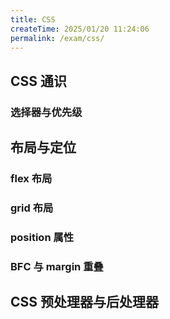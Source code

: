```yaml
---
title: CSS
createTime: 2025/01/20 11:24:06
permalink: /exam/css/
---
```


## CSS 通识
### 选择器与优先级
## 布局与定位
### flex 布局
### grid 布局
### position 属性
### BFC 与 margin 重叠
## CSS 预处理器与后处理器